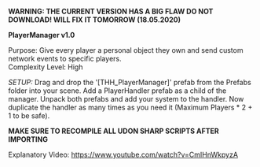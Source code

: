 **WARNING: THE CURRENT VERSION HAS A BIG FLAW DO NOT DOWNLOAD! WILL FIX IT TOMORROW (18.05.2020)**

**PlayerManager v1.0**

Purpose: Give every player a personal object they own and send custom network events to specific players.<br/>
Complexity Level: High

*SETUP:* Drag and drop the '[THH_PlayerManager]' prefab from the Prefabs folder into your scene. Add a PlayerHandler prefab as a child of the manager.
Unpack both prefabs and add your system to the handler. Now duplicate the handler as many times as you need it (Maximum Players * 2 + 1 to be safe).

**MAKE SURE TO RECOMPILE ALL UDON SHARP SCRIPTS AFTER IMPORTING**

Explanatory Video: https://www.youtube.com/watch?v=CmIHnWkpyzA
